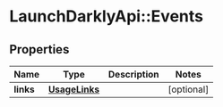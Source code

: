 # LaunchDarklyApi::Events

## Properties
Name | Type | Description | Notes
------------ | ------------- | ------------- | -------------
**links** | [**UsageLinks**](UsageLinks.md) |  | [optional] 


